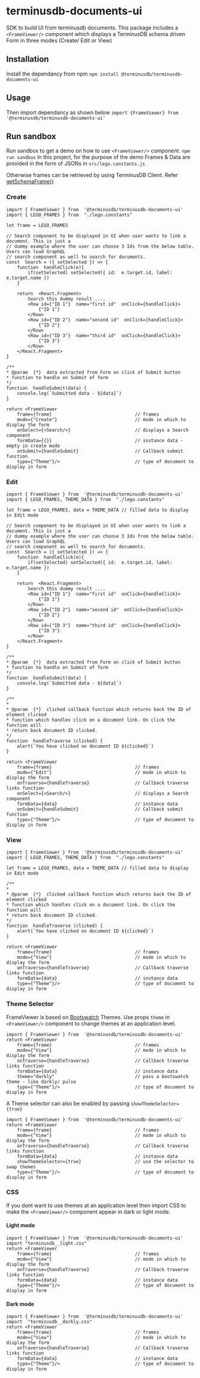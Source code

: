 
# terminusdb-documents-ui
SDK to build UI from terminusdb documents. This package includes a ``<FrameViewer/>`` component which displays a TerminusDB schema driven Form in three modes (Create/ Edit or View) 

## Installation
Install the dependancy from npm
```npm install @terminusdb/terminusdb-documents-ui```

## Usage
Then import dependancy as shown below
```import {FrameViewer} from '@terminusdb/terminusdb-documents-ui'```
  
## Run sandbox

Run sandbox to get a demo on how to use ``<FrameViewer/>`` component.
```npm run sandbox```
In this project, for the purpose of the demo Frames & Data are provided in the form of JSONs in ``src/lego.constants.js``

Otherwise frames can be retrieved by using TerminusDB Client. Refer [getSchemaFrame()](https://terminusdb.com/docs/guides/reference-guides/javascript-client-reference/woqlclient#getschemaframe)
  

### Create

```
import { FrameViewer } from  '@terminusdb/terminusdb-documents-ui'
import { LEGO_FRAMES } from  "./lego.constants"

let frame = LEGO_FRAMES

// Search component to be displayed in UI when user wants to link a document. This is just a 
// dummy example where the user can choose 3 Ids from the below table. Users can load GraphQL 
// search component as well to search for documents. 
const  Search = ({ setSelected }) => {
	function  handleClick(e){
		if(setSelected) setSelected({ id:  e.target.id, label:  e.target.name })
	}

	return  <React.Fragment>
		Search this dummy result ....
		<Row id={"ID 1"}  name="first id"  onClick={handleClick}>
			{"ID 1"}
		</Row>
		<Row id={"ID 2"}  name="second id"  onClick={handleClick}>
			{"ID 2"}
		</Row>
		<Row id={"ID 3"}  name="third id"  onClick={handleClick}>
			{"ID 3"}
		</Row>
	</React.Fragment>
}

/**
* @param  {*}  data extracted from Form on click of Submit button
* function to handle on Submit of form 
*/
function  handleSubmit(data) {
	console.log(`Submitted data - ${data}`)
}

return <FrameViewer
	frame={frame} 								// frames
	mode={"Create"} 							// mode in which to display the form
	onSelect={<Search/>} 						// displays a Search component 
	formData={{}} 								// instance data - empty in create mode
 	onSubmit={handleSubmit} 					// Callback submit function
	type={"Theme"}/> 							// type of document to display in form
```


### Edit
  
```
import { FrameViewer } from  '@terminusdb/terminusdb-documents-ui'
import { LEGO_FRAMES, THEME_DATA } from  "./lego.constants"

let frame = LEGO_FRAMES, data = THEME_DATA // filled data to display in Edit mode

// Search component to be displayed in UI when user wants to link a document. This is just a 
// dummy example where the user can choose 3 Ids from the below table. Users can load GraphQL 
// search component as well to search for documents. 
const  Search = ({ setSelected }) => {
	function  handleClick(e){
		if(setSelected) setSelected({ id:  e.target.id, label:  e.target.name })
	}

	return  <React.Fragment>
		Search this dummy result ....
		<Row id={"ID 1"}  name="first id"  onClick={handleClick}>
			{"ID 1"}
		</Row>
		<Row id={"ID 2"}  name="second id"  onClick={handleClick}>
			{"ID 2"}
		</Row>
		<Row id={"ID 3"}  name="third id"  onClick={handleClick}>
			{"ID 3"}
		</Row>
	</React.Fragment>
}

/**
* @param  {*}  data extracted from Form on click of Submit button
* function to handle on Submit of form 
*/
function  handleSubmit(data) {
	console.log(`Submitted data - ${data}`)
}

/**
*
* @param  {*}  clicked callback function which returns back the ID of element clicked
* function which handles click on a document link. On click the function will
* return back document ID clicked.
*/
function  handleTraverse (clicked) {
	alert(`You have clicked on document ID ${clicked}`)
}

return <FrameViewer
	frame={frame} 								// frames
	mode={"Edit"} 							    // mode in which to display the form
	onTraverse={handleTraverse} 				// Callback traverse links function
	onSelect={<Search/>} 						// displays a Search component 
	formData={data} 							// instance data 
 	onSubmit={handleSubmit} 					// Callback submit function
	type={"Theme"}/> 							// type of document to display in form
```


### View
  
```
import { FrameViewer } from  '@terminusdb/terminusdb-documents-ui'
import { LEGO_FRAMES, THEME_DATA } from  "./lego.constants"

let frame = LEGO_FRAMES, data = THEME_DATA // filled data to display in Edit mode

/**
*
* @param  {*}  clicked callback function which returns back the ID of element clicked
* function which handles click on a document link. On click the function will
* return back document ID clicked.
*/
function  handleTraverse (clicked) {
	alert(`You have clicked on document ID ${clicked}`)
}

return <FrameViewer
	frame={frame} 								// frames
	mode={"View"} 							    // mode in which to display the form
	onTraverse={handleTraverse} 				// Callback traverse links function
	formData={data} 							// instance data 
	type={"Theme"}/> 							// type of document to display in form
```
### Theme Selector
FrameViewer is based on [Bootswatch](https://bootswatch.com/cosmo/) Themes. Use props ``theme`` in ``<FrameViewer/>`` component to change themes at an application level.
```
import { FrameViewer } from  '@terminusdb/terminusdb-documents-ui'
return <FrameViewer
	frame={frame} 								// frames
	mode={"View"} 							    // mode in which to display the form
	onTraverse={handleTraverse} 				// Callback traverse links function
	formData={data} 							// instance data 
	theme="darkly"								// pass a bootswatch theme - like darkly/ pulse
	type={"Theme"}/> 							// type of document to display in form
```

A Theme selector can also be enabled by passing ``showThemeSelector={true}`` 
```
import { FrameViewer } from  '@terminusdb/terminusdb-documents-ui'
return <FrameViewer
	frame={frame} 								// frames
	mode={"View"} 							    // mode in which to display the form
	onTraverse={handleTraverse} 				// Callback traverse links function
	formData={data} 							// instance data 
	showThemeSelector={true}					// use the selector to swap themes
	type={"Theme"}/> 							// type of document to display in form
```

### CSS
If you dont want to use themes at an application level then import CSS to make the ``<FrameViewer/>`` component appear in dark or light mode. 

#### Light mode
```
import { FrameViewer } from  '@terminusdb/terminusdb-documents-ui'
import "terminusdb__light.css"
return <FrameViewer
	frame={frame} 								// frames
	mode={"View"} 							    // mode in which to display the form
	onTraverse={handleTraverse} 				// Callback traverse links function
	formData={data} 							// instance data 
	type={"Theme"}/> 							// type of document to display in form
```

#### Dark mode
```
import { FrameViewer } from  '@terminusdb/terminusdb-documents-ui'
import  "terminusdb__darkly.css"
return <FrameViewer
	frame={frame} 								// frames
	mode={"View"} 							    // mode in which to display the form
	onTraverse={handleTraverse} 				// Callback traverse links function
	formData={data} 							// instance data 
	type={"Theme"}/> 							// type of document to display in form
```